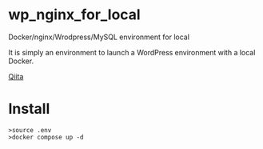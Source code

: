 # wp_nginx_for_local
Docker/nginx/Wrodpress/MySQL environment for local

It is simply an environment to launch a WordPress environment with a local Docker.

[Qiita](https://qiita.com/otamaninja/items/fefbf8fcacfa98afa423)

# Install
```
>source .env
>docker compose up -d
```
